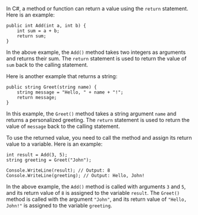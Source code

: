 In C#, a method or function can return a value using the `return` statement. Here is an example:

```
public int Add(int a, int b) {
    int sum = a + b;
    return sum;
}
```

In the above example, the `Add()` method takes two integers as arguments and returns their sum. The `return` statement is used to return the value of `sum` back to the calling statement.

Here is another example that returns a string:

```
public string Greet(string name) {
    string message = "Hello, " + name + "!";
    return message;
}
```

In this example, the `Greet()` method takes a string argument `name` and returns a personalized greeting. The `return` statement is used to return the value of `message` back to the calling statement.

To use the returned value, you need to call the method and assign its return value to a variable. Here is an example:

```
int result = Add(3, 5);
string greeting = Greet("John");

Console.WriteLine(result); // Output: 8
Console.WriteLine(greeting); // Output: Hello, John!
```

In the above example, the `Add()` method is called with arguments `3` and `5`, and its return value of `8` is assigned to the variable `result`. The `Greet()` method is called with the argument `"John"`, and its return value of `"Hello, John!"` is assigned to the variable `greeting`.